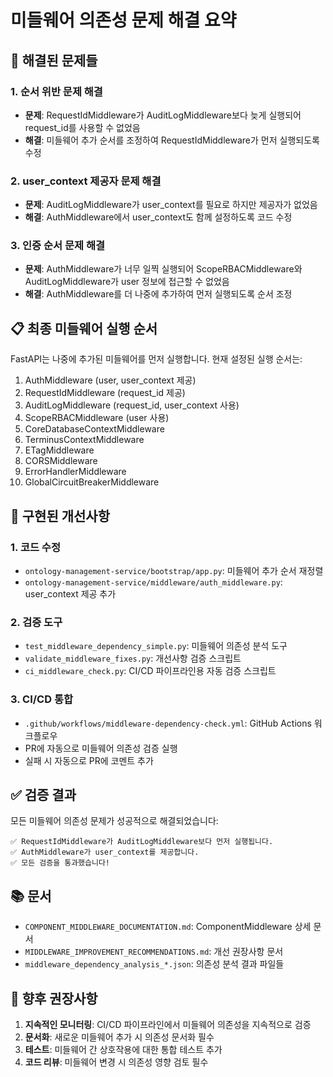 # 미들웨어 의존성 문제 해결 요약

## 🎯 해결된 문제들

### 1. 순서 위반 문제 해결
- **문제**: RequestIdMiddleware가 AuditLogMiddleware보다 늦게 실행되어 request_id를 사용할 수 없었음
- **해결**: 미들웨어 추가 순서를 조정하여 RequestIdMiddleware가 먼저 실행되도록 수정

### 2. user_context 제공자 문제 해결  
- **문제**: AuditLogMiddleware가 user_context를 필요로 하지만 제공자가 없었음
- **해결**: AuthMiddleware에서 user_context도 함께 설정하도록 코드 수정

### 3. 인증 순서 문제 해결
- **문제**: AuthMiddleware가 너무 일찍 실행되어 ScopeRBACMiddleware와 AuditLogMiddleware가 user 정보에 접근할 수 없었음
- **해결**: AuthMiddleware를 더 나중에 추가하여 먼저 실행되도록 순서 조정

## 📋 최종 미들웨어 실행 순서

FastAPI는 나중에 추가된 미들웨어를 먼저 실행합니다. 현재 설정된 실행 순서는:

1. AuthMiddleware (user, user_context 제공)
2. RequestIdMiddleware (request_id 제공)  
3. AuditLogMiddleware (request_id, user_context 사용)
4. ScopeRBACMiddleware (user 사용)
5. CoreDatabaseContextMiddleware
6. TerminusContextMiddleware
7. ETagMiddleware
8. CORSMiddleware
9. ErrorHandlerMiddleware
10. GlobalCircuitBreakerMiddleware

## 🔧 구현된 개선사항

### 1. 코드 수정
- `ontology-management-service/bootstrap/app.py`: 미들웨어 추가 순서 재정렬
- `ontology-management-service/middleware/auth_middleware.py`: user_context 제공 추가

### 2. 검증 도구
- `test_middleware_dependency_simple.py`: 미들웨어 의존성 분석 도구
- `validate_middleware_fixes.py`: 개선사항 검증 스크립트
- `ci_middleware_check.py`: CI/CD 파이프라인용 자동 검증 스크립트

### 3. CI/CD 통합
- `.github/workflows/middleware-dependency-check.yml`: GitHub Actions 워크플로우
- PR에 자동으로 미들웨어 의존성 검증 실행
- 실패 시 자동으로 PR에 코멘트 추가

## ✅ 검증 결과

모든 미들웨어 의존성 문제가 성공적으로 해결되었습니다:

```
✅ RequestIdMiddleware가 AuditLogMiddleware보다 먼저 실행됩니다.
✅ AuthMiddleware가 user_context를 제공합니다.
✅ 모든 검증을 통과했습니다!
```

## 📚 문서

- `COMPONENT_MIDDLEWARE_DOCUMENTATION.md`: ComponentMiddleware 상세 문서
- `MIDDLEWARE_IMPROVEMENT_RECOMMENDATIONS.md`: 개선 권장사항 문서
- `middleware_dependency_analysis_*.json`: 의존성 분석 결과 파일들

## 🚀 향후 권장사항

1. **지속적인 모니터링**: CI/CD 파이프라인에서 미들웨어 의존성을 지속적으로 검증
2. **문서화**: 새로운 미들웨어 추가 시 의존성 문서화 필수
3. **테스트**: 미들웨어 간 상호작용에 대한 통합 테스트 추가
4. **코드 리뷰**: 미들웨어 변경 시 의존성 영향 검토 필수